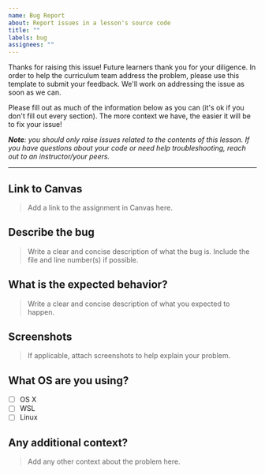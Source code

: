 ```yaml
---
name: Bug Report
about: Report issues in a lesson's source code
title: ""
labels: bug
assignees: ""
---
```


Thanks for raising this issue! Future learners thank you for your diligence. In
order to help the curriculum team address the problem, please use this template
to submit your feedback. We'll work on addressing the issue as soon as we can.

Please fill out as much of the information below as you can (it's ok if you
don't fill out every section). The more context we have, the easier it will be
to fix your issue!

_**Note**: you should only raise issues related to the contents of this lesson.
If you have questions about your code or need help troubleshooting, reach out to
an instructor/your peers._

---

## Link to Canvas

> Add a link to the assignment in Canvas here.

## Describe the bug

> Write a clear and concise description of what the bug is. Include the file and
> line number(s) if possible.

## What is the expected behavior?

> Write a clear and concise description of what you expected to happen.

## Screenshots

> If applicable, attach screenshots to help explain your problem.

## What OS are you using?

- [ ] OS X
- [ ] WSL
- [ ] Linux

## Any additional context?

> Add any other context about the problem here.
